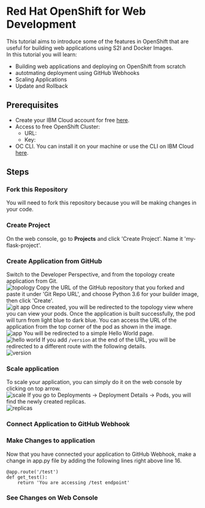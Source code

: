 # Red Hat OpenShift for Web Development
This tutorial aims to introduce some of the features in OpenShift that are useful for building web applications using S2I and Docker Images.<br>
In this tutorial you will learn:<br>
- Building web applications and deploying on OpenShift from scratch
- autotmating deployment using GitHub Webhooks
- Scaling Applications
- Update and Rollback
## Prerequisites
- Create your IBM Cloud account for free <a href="#">here</a>.
- Access to free OpenShift Cluster:
  - URL:
  - Key:
- OC CLI. You can install it on your machine or use the CLI on IBM Cloud <a href="#">here</a>.
## Steps
### Fork this Repository
You will need to fork this repository because you will be making changes in your code.
### Create Project
On the web console, go to <b>Projects</b> and click 'Create Project'. Name it 'my-flask-project'.
### Create Application from GitHub
Switch to the Developer Perspective, and from the topology create application from Git.<br>
![topology](https://user-images.githubusercontent.com/36239840/99640028-d47ba780-2a61-11eb-9345-eef6da18b245.JPG)
Copy the URL of the GitHub repository that you forked and paste it under 'Git Repo URL', and choose Python 3.6 for your builder image, then click 'Create'.<br>
![git app](https://user-images.githubusercontent.com/36239840/99640275-1b699d00-2a62-11eb-9d8d-aab23c988e93.JPG)
Once created, you will be redirected to the topology view where you can view your pods. Once the application is built successfully, the pod will turn from light blue to dark blue. You can access the URL of the application from the top corner of the pod as shown in the image.<br>
![app](https://user-images.githubusercontent.com/36239840/99641007-2244df80-2a63-11eb-85b4-20b575721aa3.JPG)
You will be redirected to a simple Hello World page.<br>
![hello world](https://user-images.githubusercontent.com/36239840/99641191-5cae7c80-2a63-11eb-8f98-71ca6aef8bc2.JPG)
If you add ```/version``` at the end of the URL, you will be redirected to a different route with the following details.<br>
![version](https://user-images.githubusercontent.com/36239840/99641407-a7c88f80-2a63-11eb-8603-e2189a76d3c9.JPG)
### Scale application
To scale your application, you can simply do it on the web console by clicking on top arrow.<br>
![scale](https://user-images.githubusercontent.com/36239840/99646668-32ac8880-2a6a-11eb-9a2f-a7dfb898a1bb.JPG)
If you go to Deployments -> Deployment Details -> Pods, you will find the newly created replicas.<br>
![replicas](https://user-images.githubusercontent.com/36239840/99646767-55d73800-2a6a-11eb-9122-1b26aa0546e8.JPG)

### Connect Application to GitHub Webhook
### Make Changes to application
Now that you have connected your application to GitHub Webhook, make a change in app.py file by adding the following lines right above line 16.
```
@app.route('/test')
def get_test():
    return 'You are accessing /test endpoint'
```
### See Changes on Web Console
